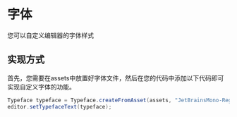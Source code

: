 # 字体

您可以自定义编辑器的字体样式

## 实现方式 <!-- {docsify-ignore} -->

首先，您需要在assets中放置好字体文件，然后在您的代码中添加以下代码即可实现自定义字体的功能。

``` java
Typeface typeface = Typeface.createFromAsset(assets, "JetBrainsMono-Regular.ttf");
editor.setTypefaceText(typeface);
```